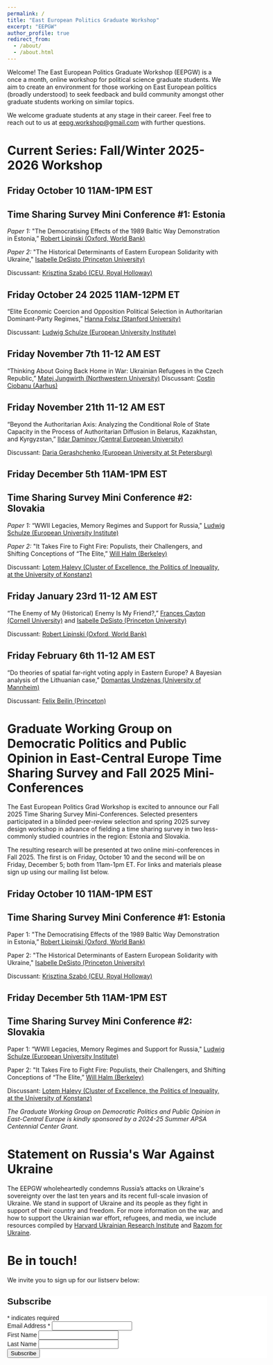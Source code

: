 ```yaml
---
permalink: /
title: "East European Politics Graduate Workshop"
excerpt: "EEPGW"
author_profile: true
redirect_from: 
  - /about/
  - /about.html
---
```


Welcome! The East European Politics Graduate Workshop (EEPGW) is a once a month, online workshop for political science graduate students. We aim to create an environment for those working on East European politics (broadly understood) to seek feedback and build community amongst other graduate students working on similar topics. 

We welcome graduate students at any stage in their career. Feel free to reach out to us at [eepg.workshop@gmail.com](mailto:eepg.workshop@gmail.com) with further questions.

# Current Series: Fall/Winter 2025-2026 Workshop

## Friday October 10 11AM-1PM EST
## Time Sharing Survey Mini Conference #1: Estonia 

*Paper 1:* "The Democratising Effects of the 1989 Baltic Way Demonstration in Estonia,” [Robert Lipinski (Oxford, World Bank)](https://roberlipinski.mobirisesite.com/)

*Paper 2:* "The Historical Determinants of Eastern European Solidarity with Ukraine," [Isabelle DeSisto (Princeton University)](https://isabelledesisto.com/)

Discussant:  [Krisztina Szabó (CEU, Royal Holloway)](https://sites.google.com/view/krisztinaszabo/home)


## Friday October 24 2025 11AM-12PM ET

“Elite Economic Coercion and Opposition Political Selection in Authoritarian Dominant-Party Regimes,” [Hanna Folsz (Stanford University)](https://hannafolsz.github.io/)

Discussant:  [Ludwig Schulze (European University Institute)](https://ludwigschulze.github.io/ludwig-schulze/)



## Friday November 7th 11-12 AM EST

“Thinking About Going Back Home in War: Ukrainian Refugees in the Czech Republic,” [Matej Jungwirth (Northwestern University)](https://polisci.northwestern.edu/people/graduate-students/matej-jungwirth.html)
Discussant: [Costin Ciobanu (Aarhus)](https://costinciobanu.github.io/)



## Friday November 21th 11-12 AM EST

“Beyond the Authoritarian Axis: Analyzing the Conditional Role of State Capacity in the Process of Authoritarian Diffusion in Belarus, Kazakhstan, and Kyrgyzstan,” [Ildar Daminov (Central European University)](https://dsps.ceu.edu/people/ildar-daminov)

Discussant: [Daria Gerashchenko (European University at St Petersburg)](https://scholar.google.com/citations?user=SLxZzzIAAAAJ&hl=en)



## Friday December 5th 11AM-1PM EST
## Time Sharing Survey Mini Conference #2: Slovakia 

*Paper 1:* “WWII Legacies, Memory Regimes and Support for Russia," [Ludwig Schulze (European University Institute)](https://ludwigschulze.github.io/ludwig-schulze/)

*Paper 2:*  "It Takes Fire to Fight Fire: Populists, their Challengers, and Shifting Conceptions of “The Elite,” [Will Halm (Berkeley)](https://polisci.berkeley.edu/people/person/william-halm)

Discussant: [Lotem Halevy (Cluster of Excellence, the Politics of Inequality, at the University of Konstanz)](https://www.lotemhalevy.com/)



## Friday January 23rd 11-12 AM EST

“The Enemy of My (Historical) Enemy Is My Friend?,” [Frances Cayton (Cornell University)](https://www.francescayton.com/) and [Isabelle DeSisto (Princeton University)](https://isabelledesisto.com/)

Discussant: [Robert Lipinski (Oxford, World Bank)](https://roberlipinski.mobirisesite.com/)



## Friday February 6th 11-12 AM EST

“Do theories of spatial far-right voting apply in Eastern Europe? A Bayesian analysis of the Lithuanian case,” [Domantas Undzėnas (University of Mannheim)](https://www.sowi.uni-mannheim.de/gschwend/team/postdocs-and-doctoral-students/domantas-undzenas/)

Discussant:  [Felix Beilin (Princeton)](https://politics.princeton.edu/people/felix-beilin)


# Graduate Working Group on Democratic Politics and Public Opinion in East-Central Europe Time Sharing Survey and Fall 2025 Mini-Conferences 

The East European Politics Grad Workshop is excited to announce our Fall 2025 Time Sharing Survey Mini-Conferences. Selected presenters participated in a blinded peer-review selection and spring 2025 survey design workshop in advance of fielding a time sharing survey in two less-commonly studied countries in the region: Estonia and Slovakia.

The resulting research will be presented at two online mini-conferences in Fall 2025. The first is on Friday, October 10 and the second will be on Friday, December 5; both from 11am-1pm ET. For links and materials please sign up using our mailing list below.

## Friday October 10 11AM-1PM EST
## Time Sharing Survey Mini Conference #1: Estonia 

Paper 1: "The Democratising Effects of the 1989 Baltic Way Demonstration in Estonia,” [Robert Lipinski (Oxford, World Bank)](https://roberlipinski.mobirisesite.com/)

Paper 2: "The Historical Determinants of Eastern European Solidarity with Ukraine," [Isabelle DeSisto (Princeton University)](https://isabelledesisto.com/)

Discussant:  [Krisztina Szabó (CEU, Royal Holloway)](https://sites.google.com/view/krisztinaszabo/home)


## Friday December 5th 11AM-1PM EST
## Time Sharing Survey Mini Conference #2: Slovakia 

Paper 1: “WWII Legacies, Memory Regimes and Support for Russia," [Ludwig Schulze (European University Institute)](https://ludwigschulze.github.io/ludwig-schulze/)

Paper 2:  "It Takes Fire to Fight Fire: Populists, their Challengers, and Shifting Conceptions of “The Elite,” [Will Halm (Berkeley)](https://polisci.berkeley.edu/people/person/william-halm)

Discussant: [Lotem Halevy (Cluster of Excellence, the Politics of Inequality, at the University of Konstanz)](https://www.lotemhalevy.com/)


*The Graduate Working Group on Democratic Politics and Public Opinion in East-Central Europe is kindly sponsored by a 2024-25 Summer APSA Centennial Center Grant.* 



# Statement on Russia's War Against Ukraine
The EEPGW wholeheartedly condemns Russia’s attacks on Ukraine's sovereignty over the last ten years and its recent full-scale invasion of Ukraine. We stand in support of Ukraine and its people as they fight in support of their country and freedom. For more information on the war, and how to support the Ukrainian war effort, refugees, and media, we include resources compiled by [Harvard Ukrainian Research Institute](https://huri.harvard.edu/russia-ukraine-war) and [Razom for Ukraine](https://www.razomforukraine.org/).

# Be in touch!

We invite you to sign up for our listserv below:

<!-- Begin Mailchimp Signup Form -->
<link href="//cdn-images.mailchimp.com/embedcode/classic-071822.css" rel="stylesheet" type="text/css">
<style type="text/css">
	#mc_embed_signup{background:#fff; clear:left; font:14px Helvetica,Arial,sans-serif;  width:600px;}
	/* Add your own Mailchimp form style overrides in your site stylesheet or in this style block.
	   We recommend moving this block and the preceding CSS link to the HEAD of your HTML file. */
</style>
<div id="mc_embed_signup">
    <form action="https://gmail.us8.list-manage.com/subscribe/post?u=99134527da9464aca87208888&amp;id=466f5358db&amp;f_id=006c67e0f0" method="post" id="mc-embedded-subscribe-form" name="mc-embedded-subscribe-form" class="validate" target="_blank" novalidate>
        <div id="mc_embed_signup_scroll">
        <h2>Subscribe</h2>
        <div class="indicates-required"><span class="asterisk">*</span> indicates required</div>
<div class="mc-field-group">
	<label for="mce-EMAIL">Email Address  <span class="asterisk">*</span>
</label>
	<input type="email" value="" name="EMAIL" class="required email" id="mce-EMAIL" required>
	<span id="mce-EMAIL-HELPERTEXT" class="helper_text"></span>
</div>
<div class="mc-field-group">
	<label for="mce-FNAME">First Name </label>
	<input type="text" value="" name="FNAME" class="" id="mce-FNAME">
	<span id="mce-FNAME-HELPERTEXT" class="helper_text"></span>
</div>
<div class="mc-field-group">
	<label for="mce-LNAME">Last Name </label>
	<input type="text" value="" name="LNAME" class="" id="mce-LNAME">
	<span id="mce-LNAME-HELPERTEXT" class="helper_text"></span>
</div>
	<div id="mce-responses" class="clear foot">
		<div class="response" id="mce-error-response" style="display:none"></div>
		<div class="response" id="mce-success-response" style="display:none"></div>
	</div>    <!-- real people should not fill this in and expect good things - do not remove this or risk form bot signups-->
    <div style="position: absolute; left: -5000px;" aria-hidden="true"><input type="text" name="b_99134527da9464aca87208888_466f5358db" tabindex="-1" value=""></div>
        <div class="optionalParent">
            <div class="clear foot">
                <input type="submit" value="Subscribe" name="subscribe" id="mc-embedded-subscribe" class="button">
        </div>
    </div>
</div>
<script type='text/javascript' src='//s3.amazonaws.com/downloads.mailchimp.com/js/mc-validate.js'></script><script type='text/javascript'>(function($) {window.fnames = new Array(); window.ftypes = new Array();fnames[0]='EMAIL';ftypes[0]='email';fnames[1]='FNAME';ftypes[1]='text';fnames[2]='LNAME';ftypes[2]='text';fnames[3]='ADDRESS';ftypes[3]='address';fnames[4]='PHONE';ftypes[4]='phone';fnames[5]='BIRTHDAY';ftypes[5]='birthday';}(jQuery));var $mcj = jQuery.noConflict(true);</script>
<!--End mc_embed_signup-->
